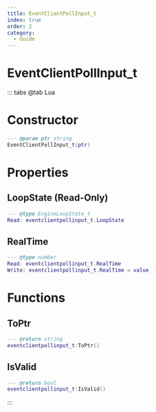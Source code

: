 ```yaml
---
title: EventClientPollInput_t
index: true
order: 2
category:
  - Guide
---
```


# EventClientPollInput_t

::: tabs
@tab Lua
# Constructor
```lua
--- @param ptr string
EventClientPollInput_t(ptr)
```
# Properties
## LoopState (Read-Only)
```lua
--- @type EngineLoopState_t
Read: eventclientpollinput_t.LoopState
```
## RealTime 
```lua
--- @type number
Read: eventclientpollinput_t.RealTime
Write: eventclientpollinput_t.RealTime = value
```
# Functions
## ToPtr
```lua
--- @return string
eventclientpollinput_t:ToPtr()
```
## IsValid
```lua
--- @return bool
eventclientpollinput_t:IsValid()
```

:::